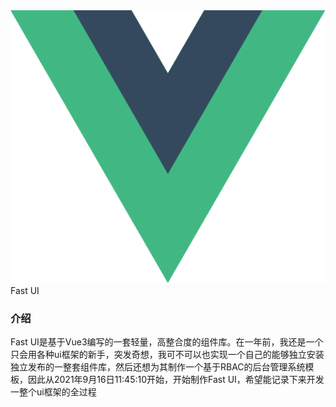 <div class="varlet-introduce">
  <img class="varlet-introduce__image" src="../public/logo.svg" />
  <div class="varlet-introduce__name">Fast UI</div>  
  <div class="varlet-introduce__des"></div>
</div>

### 介绍

Fast UI是基于Vue3编写的一套轻量，高整合度的组件库。在一年前，我还是一个只会用各种ui框架的新手，突发奇想，我可不可以也实现一个自己的能够独立安装独立发布的一整套组件库，然后还想为其制作一个基于RBAC的后台管理系统模板，因此从2021年9月16日11:45:10开始，开始制作Fast UI，希望能记录下来开发一整个ui框架的全过程